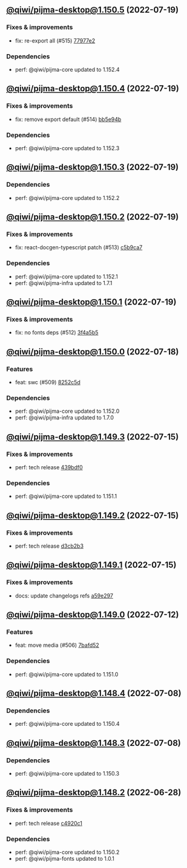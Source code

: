 ## [@qiwi/pijma-desktop@1.150.5](https://github.com/qiwi/pijma/compare/2022.7.19-qiwi.pijma-desktop.1.150.4-f0...2022.7.19-qiwi.pijma-desktop.1.150.5-f0) (2022-07-19)

### Fixes & improvements
* fix: re-export all (#515) [77977e2](https://github.com/qiwi/pijma/commit/77977e25852e30e276b80277dc462c20a127c7eb)

### Dependencies
* perf: @qiwi/pijma-core updated to 1.152.4

## [@qiwi/pijma-desktop@1.150.4](https://github.com/qiwi/pijma/compare/2022.7.19-qiwi.pijma-desktop.1.150.3-f0...2022.7.19-qiwi.pijma-desktop.1.150.4-f0) (2022-07-19)

### Fixes & improvements
* fix: remove export default (#514) [bb5e94b](https://github.com/qiwi/pijma/commit/bb5e94b36a1d366ecb6d8c31c4c24dfc626b927a)

### Dependencies
* perf: @qiwi/pijma-core updated to 1.152.3

## [@qiwi/pijma-desktop@1.150.3](https://github.com/qiwi/pijma/compare/2022.7.19-qiwi.pijma-desktop.1.150.2-f0...2022.7.19-qiwi.pijma-desktop.1.150.3-f0) (2022-07-19)

### Dependencies
* perf: @qiwi/pijma-core updated to 1.152.2

## [@qiwi/pijma-desktop@1.150.2](https://github.com/qiwi/pijma/compare/2022.7.19-qiwi.pijma-desktop.1.150.1-f0...2022.7.19-qiwi.pijma-desktop.1.150.2-f0) (2022-07-19)

### Fixes & improvements
* fix: react-docgen-typescript patch (#513) [c5b9ca7](https://github.com/qiwi/pijma/commit/c5b9ca76cd340771fbde25c61a3d7327c6c6e23a)

### Dependencies
* perf: @qiwi/pijma-core updated to 1.152.1
* perf: @qiwi/pijma-infra updated to 1.7.1

## [@qiwi/pijma-desktop@1.150.1](https://github.com/qiwi/pijma/compare/2022.7.18-qiwi.pijma-desktop.1.150.0-f0...2022.7.19-qiwi.pijma-desktop.1.150.1-f0) (2022-07-19)

### Fixes & improvements
* fix: no fonts deps (#512) [3f4a5b5](https://github.com/qiwi/pijma/commit/3f4a5b5566071a0d62426506ad65cd3ad2d80e3d)

## [@qiwi/pijma-desktop@1.150.0](https://github.com/qiwi/pijma/compare/2022.7.15-qiwi.pijma-desktop.1.149.3-f0...2022.7.18-qiwi.pijma-desktop.1.150.0-f0) (2022-07-18)

### Features
* feat: swc (#509) [8252c5d](https://github.com/qiwi/pijma/commit/8252c5db68d239815a3d2c608203c192605630c3)

### Dependencies
* perf: @qiwi/pijma-core updated to 1.152.0
* perf: @qiwi/pijma-infra updated to 1.7.0

## [@qiwi/pijma-desktop@1.149.3](https://github.com/qiwi/pijma/compare/2022.7.15-qiwi.pijma-desktop.1.149.2-f0...2022.7.15-qiwi.pijma-desktop.1.149.3-f0) (2022-07-15)

### Fixes & improvements
* perf: tech release [439bdf0](https://github.com/qiwi/pijma/commit/439bdf0510accd141fd9279a6592f6cad4516af0)

### Dependencies
* perf: @qiwi/pijma-core updated to 1.151.1

## [@qiwi/pijma-desktop@1.149.2](https://github.com/qiwi/pijma/compare/2022.7.15-qiwi.pijma-desktop.1.149.1-f0...2022.7.15-qiwi.pijma-desktop.1.149.2-f0) (2022-07-15)

### Fixes & improvements
* perf: tech release [d3cb2b3](https://github.com/qiwi/pijma/commit/d3cb2b393e1778071f739945f7dbe01f1e4ef598)

## [@qiwi/pijma-desktop@1.149.1](https://github.com/qiwi/pijma/compare/2022.7.12-qiwi.pijma-desktop.1.149.0-f0...2022.7.15-qiwi.pijma-desktop.1.149.1-f0) (2022-07-15)

### Fixes & improvements
* docs: update changelogs refs [a59e297](https://github.com/qiwi/pijma/commit/a59e2977bb7c88e4d246a833bb53d4936f8f3990)

## [@qiwi/pijma-desktop@1.149.0](https://github.com/qiwi/pijma/compare/2022.7.8-qiwi.pijma-desktop.1.148.4-f0...2022.7.12-qiwi.pijma-desktop.1.149.0-f0) (2022-07-12)

### Features
* feat: move media (#506) [7bafd52](https://github.com/qiwi/pijma/commit/7bafd525f04ad484ef0da223b5fb39f1c8a51006)

### Dependencies
* perf: @qiwi/pijma-core updated to 1.151.0

## [@qiwi/pijma-desktop@1.148.4](https://github.com/qiwi/pijma/compare/2022.7.8-qiwi.pijma-desktop.1.148.3-f0...2022.7.8-qiwi.pijma-desktop.1.148.4-f0) (2022-07-08)

### Dependencies
* perf: @qiwi/pijma-core updated to 1.150.4

## [@qiwi/pijma-desktop@1.148.3](https://github.com/qiwi/pijma/compare/2022.6.28-qiwi.pijma-desktop.1.148.2-f0...2022.7.8-qiwi.pijma-desktop.1.148.3-f0) (2022-07-08)

### Dependencies
* perf: @qiwi/pijma-core updated to 1.150.3

## [@qiwi/pijma-desktop@1.148.2](https://github.com/qiwi/pijma/compare/2022.6.26-qiwi.pijma-desktop.1.148.1-f0...2022.6.28-qiwi.pijma-desktop.1.148.2-f0) (2022-06-28)

### Fixes & improvements
* perf: tech release [c4920c1](https://github.com/qiwi/pijma/commit/c4920c14d059ee82e554dcffcd01f0227cc0587d)

### Dependencies
* perf: @qiwi/pijma-core updated to 1.150.2
* perf: @qiwi/pijma-fonts updated to 1.0.1
